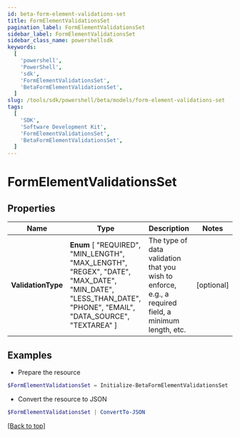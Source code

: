 ```yaml
---
id: beta-form-element-validations-set
title: FormElementValidationsSet
pagination_label: FormElementValidationsSet
sidebar_label: FormElementValidationsSet
sidebar_class_name: powershellsdk
keywords:
  [
    'powershell',
    'PowerShell',
    'sdk',
    'FormElementValidationsSet',
    'BetaFormElementValidationsSet',
  ]
slug: /tools/sdk/powershell/beta/models/form-element-validations-set
tags:
  [
    'SDK',
    'Software Development Kit',
    'FormElementValidationsSet',
    'BetaFormElementValidationsSet',
  ]
---
```


# FormElementValidationsSet

## Properties

| Name | Type | Description | Notes |
| --- | --- | --- | --- |
| **ValidationType** | **Enum** [ "REQUIRED", "MIN_LENGTH", "MAX_LENGTH", "REGEX", "DATE", "MAX_DATE", "MIN_DATE", "LESS_THAN_DATE", "PHONE", "EMAIL", "DATA_SOURCE", "TEXTAREA" ] | The type of data validation that you wish to enforce, e.g., a required field, a minimum length, etc. | [optional] |

## Examples

- Prepare the resource

```powershell
$FormElementValidationsSet = Initialize-BetaFormElementValidationsSet  -ValidationType REQUIRED
```

- Convert the resource to JSON

```powershell
$FormElementValidationsSet | ConvertTo-JSON
```

[[Back to top]](#)
